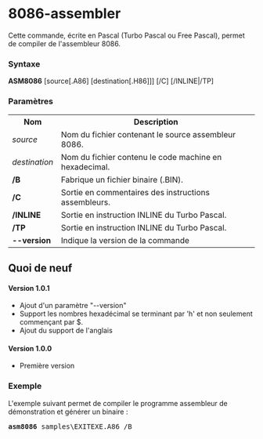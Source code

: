 # 8086-assembler

Cette commande, écrite en Pascal (Turbo Pascal ou Free Pascal), permet de compiler de l'assembleur 8086.

<h3>Syntaxe</h3>

<b>ASM8086</b> [source[.A86] [destination[.H86]]] [/C] [/INLINE|/TP]

<h3>Paramètres</h3>

<table>
  <tr>
    <th>Nom</th>
    <th>Description</th>
  </tr>
  <tr>
    <td><i>source</i></td>
    <td>Nom du fichier contenant le source assembleur 8086.</td>
  </tr>
  <tr>
    <td><i>destination</i></td>
    <td>Nom du fichier contenu le code machine en hexadecimal.</td>
  </tr>
  <tr>
    <td><b>/B</b></td>
    <td>Fabrique un fichier binaire (.BIN).</td>
  </tr>
  <tr>
    <td><b>/C</b></td>
    <td>Sortie en commentaires des instructions assembleurs.</td>
  </tr>
  <tr>
    <td><b>/INLINE</b></td>
    <td>Sortie en instruction INLINE du Turbo Pascal.</td>
  </tr>
  <tr>
    <td><b>/TP</b></td>
    <td>Sortie en instruction INLINE du Turbo Pascal.</td>
  </tr>
  <tr>
    <td><b>--version</b></td>
    <td>Indique la version de la commande</td>
  </tr>
</table>

<h2>Quoi de neuf</h2>

<h4>Version 1.0.1</h4>
<ul>
  <li>Ajout d'un paramètre "--version"</li>
  <li>Support les nombres hexadécimal se terminant par 'h' et non seulement commençant par $.</li>
  <li>Ajout du support de l'anglais</li>
</ul>


<h4>Version 1.0.0</h4>
<ul>
  <li>Première version</li>
</ul>

<h3>Exemple</h3>

L'exemple suivant permet de compiler le programme assembleur de démonstration et générer un binaire :

<pre>
<b>asm8086</b> samples\EXITEXE.A86 /B
</pre>
